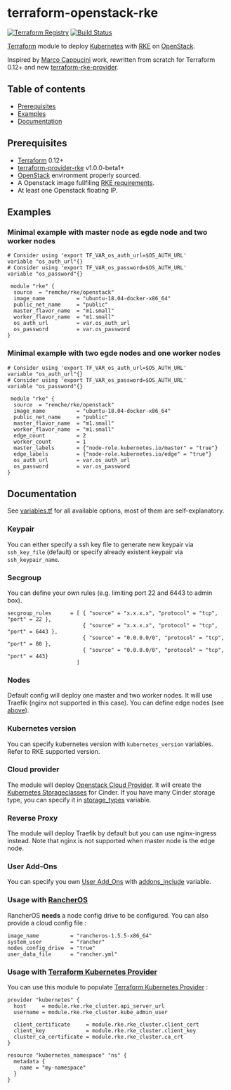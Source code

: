 # terraform-openstack-rke

[![Terraform Registry](https://img.shields.io/badge/terraform-registry-blue.svg)](https://registry.terraform.io/modules/remche/rke/openstack)
[![Build Status](https://travis-ci.com/remche/terraform-openstack-rke.svg?branch=master)](https://travis-ci.com/remche/terraform-openstack-rke)

[Terraform](https://www.terraform.io/) module to deploy [Kubernetes](https://kubernetes.io) with [RKE](https://rancher.com/docs/rke/latest/en/) on [OpenStack](https://www.openstack.org/).

Inspired by [Marco Cappucini](https://github.com/mcapuccini/terraform-openstack-rke) work, rewritten from scratch for Terraform 0.12+ and new [terraform-rke-provider](https://github.com/rancher/terraform-provider-rke).

## Table of contents
- [Prerequisites](#prerequisites)
- [Examples](#examples)
- [Documentation](#documentation)

## Prerequisites

- [Terraform](https://www.terraform.io/) 0.12+
- [terraform-provider-rke](https://github.com/rancher/terraform-provider-rke) v1.0.0-beta1+
- [OpenStack](https://docs.openstack.org/zh_CN/user-guide/common/cli-set-environment-variables-using-openstack-rc.html) environment properly sourced.
- A Openstack image fullfiling [RKE requirements](https://rancher.com/docs/rke/latest/en/os/).
- At least one Openstack floating IP.

## Examples
### Minimal example with master node as egde node and two worker nodes

```hcl
# Consider using 'export TF_VAR_os_auth_url=$OS_AUTH_URL'
variable "os_auth_url"{}
# Consider using 'export TF_VAR_os_password=$OS_AUTH_URL'
variable "os_password"{}

 module "rke" {
  source  = "remche/rke/openstack"
  image_name          = "ubuntu-18.04-docker-x86_64"
  public_net_name     = "public"
  master_flavor_name  = "m1.small"
  worker_flavor_name  = "m1.small"
  os_auth_url         = var.os_auth_url
  os_password         = var.os_password
}
```

###  Minimal example with two egde nodes and one worker nodes

```hcl
# Consider using 'export TF_VAR_os_auth_url=$OS_AUTH_URL'
variable "os_auth_url"{}
# Consider using 'export TF_VAR_os_password=$OS_AUTH_URL'
variable "os_password"{}

 module "rke" {
  source  = "remche/rke/openstack"
  image_name          = "ubuntu-18.04-docker-x86_64"
  public_net_name     = "public"
  master_flavor_name  = "m1.small"
  worker_flavor_name  = "m1.small"
  edge_count          = 2
  worker_count        = 1
  master_labels       = {"node-role.kubernetes.io/master" = "true"}
  edge_labels         = {"node-role.kubernetes.io/edge" = "true"}
  os_auth_url         = var.os_auth_url
  os_password         = var.os_password
}
```

## Documentation

See [variables.tf](variables.tf) for all available options, most of them are self-explanatory.

### Keypair

You can either specify a ssh key file to generate new keypair via `ssh_key_file` (default) or specify already existent keypair via `ssh_keypair_name`.

### Secgroup

You can define your own rules (e.g. limiting port 22 and 6443 to admin box).

```hcl
secgroup_rules      = [ { "source" = "x.x.x.x", "protocol" = "tcp", "port" = 22 },
                        { "source" = "x.x.x.x", "protocol" = "tcp", "port" = 6443 },
                        { "source" = "0.0.0.0/0", "protocol" = "tcp", "port" = 80 },
                        { "source" = "0.0.0.0/0", "protocol" = "tcp", "port" = 443}
                      ]
```

### Nodes

Default config will deploy one master and two worker nodes. It will use Traefik (nginx not supported in this case).
You can define edge nodes (see [above](#minimal-example-with-two-egde-nodes-and-one-worker-nodes)).

### Kubernetes version

You can specify kubernetes version with `kubernetes_version` variables. Refer to RKE supported version.

### Cloud provider

The module will deploy [Openstack Cloud Provider](https://rancher.com/docs/rke/latest/en/config-options/cloud-providers/openstack/). 
It will create the [Kubernetes Storageclasses](https://kubernetes.io/docs/concepts/storage/storage-classes/) for Cinder. If you have many Cinder storage type, you can specify it in [storage_types](variables.tf#L164) variable.

### Reverse Proxy

The module will deploy Traefik by default but you can use nginx-ingress instead. Note that nginx is not supported when master node is the edge node.

### User Add-Ons

You can specify you own [User Add_Ons](https://rancher.com/docs/rke/latest/en/config-options/add-ons/user-defined-add-ons/) with [addons_include](variables.tf#176) variable.

### Usage with [RancherOS](https://rancher.com/rancher-os/)

RancherOS **needs** a node config drive to be configured. You can also provide a cloud config file :

```hcl
image_name          = "rancheros-1.5.5-x86_64"
system_user         = "rancher"
nodes_config_drive  = "true"
user_data_file      = "rancher.yml"
```

### Usage with [Terraform Kubernetes Provider](https://www.terraform.io/docs/providers/kubernetes/index.html)

You can use this module to populate [Terraform Kubernetes Provider](https://www.terraform.io/docs/providers/kubernetes/index.html) :

```hcl
provider "kubernetes" {
  host     = module.rke.rke_cluster.api_server_url
  username = module.rke.rke_cluster.kube_admin_user

  client_certificate     = module.rke.rke_cluster.client_cert
  client_key             = module.rke.rke_cluster.client_key
  cluster_ca_certificate = module.rke.rke_cluster.ca_crt
}

resource "kubernetes_namespace" "ns" {
  metadata {
    name = "my-namespace"
  }
}
```
